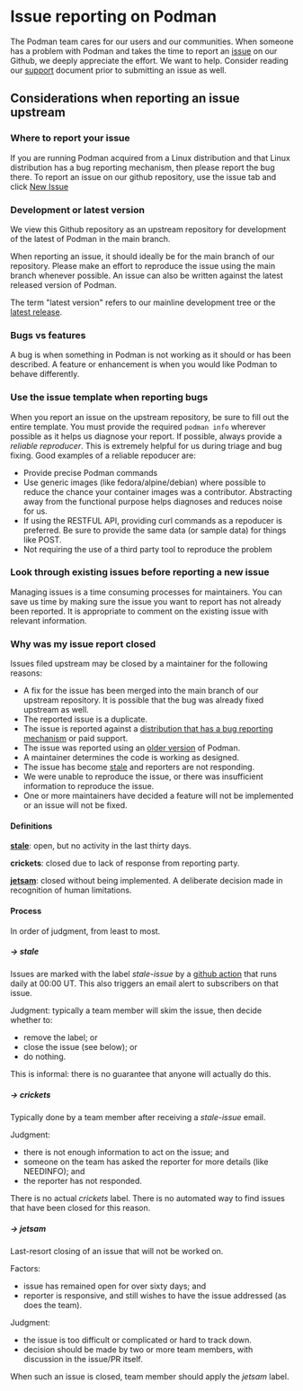 # Issue reporting on Podman

The Podman team cares for our users and our communities.  When someone has a problem with
Podman and takes the time to report an [issue](https://github.com/containers/podman/issues)
on our Github, we deeply appreciate the effort.  We want to help. Consider reading
our [support](SUPPORT.md) document prior to submitting an issue as well.

## Considerations when reporting an issue upstream

### Where to report your issue

If you are running Podman acquired from a Linux distribution and that Linux distribution has a
bug reporting mechanism, then please report the bug there.  To report an issue on our
github repository, use the issue tab and click [New Issue](https://github.com/containers/podman/issues/new/choose)

### Development or latest version

We view this Github repository as an upstream repository for development of the latest
of Podman in the main branch.

When reporting an issue, it should ideally be for the main branch of our repository. Please make
an effort to reproduce the issue using the main branch whenever possible.  An issue can also
be written against the latest released version of Podman.

The term "latest version" refers to our mainline development tree or the
[latest release](https://github.com/containers/podman/releases/latest).

### Bugs vs features

A bug is when something in Podman is not working as it should or has been described.  A
feature or enhancement is when you would like Podman to behave differently.

### Use the issue template when reporting bugs
When you report an issue on the upstream repository, be sure to fill out the entire template.
You must provide the required `podman info` wherever possible as it helps us diagnose
your report.  If possible, always provide a _reliable reproducer_.  This is extremely
helpful for us during triage and bug fixing.  Good examples of a reliable repoducer are:

* Provide precise Podman commands
* Use generic images (like fedora/alpine/debian) where possible to reduce the chance your
container images was a contributor. Abstracting away from the functional purpose helps
diagnoses and reduces noise for us.
* If using the RESTFUL API, providing curl commands as a repoducer is preferred.  Be sure
to provide the same data (or sample data) for things like POST.
* Not requiring the use of a third party tool to reproduce the problem


### Look through existing issues before reporting a new issue
Managing issues is a time consuming processes for maintainers.  You can save us time by
making sure the issue you want to report has not already been reported.  It is appropriate
to comment on the existing issue with relevant information.


### Why was my issue report closed

Issues filed upstream may be closed by a maintainer for the following reasons:

* A fix for the issue has been merged into the main branch of our upstream
repository.  It is possible that the bug was already fixed upstream as well.
* The reported issue is a duplicate.
* The issue is reported against a [distribution that has a bug reporting mechanism](#where-to-report-your-issue)
or paid support.
* The issue was reported using an [older version](#development-or-latest-version) of Podman.
* A maintainer determines the code is working as designed.
* The issue has become [stale](#-stale) and reporters are not responding.
* We were unable to reproduce the issue, or there was insufficient information to reproduce the issue.
* One or more maintainers have decided a feature will not be implemented or an issue will not be fixed.


#### Definitions

[**stale**](https://github.com/containers/podman/issues?q=is%3Aopen+is%3Aissue+sort%3Acreated-asc+label%3Astale-issue): open, but no activity in the last thirty days.

**crickets**: closed due to lack of response from reporting party.

[**jetsam**](https://github.com/containers/podman/issues?q=is%3Aissue+label%3Ajetsam+is%3Aclosed): closed without being implemented. A deliberate decision made in recognition of human limitations.



#### Process

In order of judgment, from least to most.

##### &rarr; stale

Issues are marked with the label *stale-issue* by a [github action](https://github.com/containers/podman/blob/main/.github/workflows/stale.yml) that runs daily at 00:00 UT. This also triggers an email alert to subscribers on that issue.

Judgment: typically a team member will skim the issue, then decide whether to:

* remove the label; or
* close the issue (see below); or
* do nothing.

This is informal: there is no guarantee that anyone will actually do this.

##### &rarr; crickets

Typically done by a team member after receiving a *stale-issue* email.

Judgment:

* there is not enough information to act on the issue; and
* someone on the team has asked the reporter for more details (like NEEDINFO); and
* the reporter has not responded.

There is no actual *crickets* label. There is no automated way to
find issues that have been closed for this reason.

##### &rarr; jetsam

Last-resort closing of an issue that will not be worked on.

Factors:

* issue has remained open for over sixty days; and
* reporter is responsive, and still wishes to have the issue addressed (as does the team).

Judgment:

* the issue is too difficult or complicated or hard to track down.
* decision should be made by two or more team members, with discussion in the issue/PR itself.

When such an issue is closed, team member should apply the *jetsam* label.
